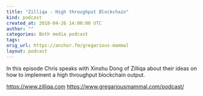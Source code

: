 ```yaml
---
title: "Zilliqa - High throughput Blockchain"
kind: podcast
created_at: 2018-04-26 14:00:00 UTC
author: ""
categories: Both media podcast
tags: 
orig_url: https://anchor.fm/gregarious-mammal
layout: podcast
---
```

In this episode Chris speaks with Xinshu Dong of Zilliqa about their ideas on how to implement a high throughput blockchain output.

https://www.zilliqa.com
https://www.gregariousmammal.com/podcast/
